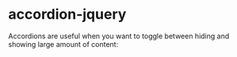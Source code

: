 # accordion-jquery
Accordions are useful when you want to toggle between hiding and showing large amount of content:
